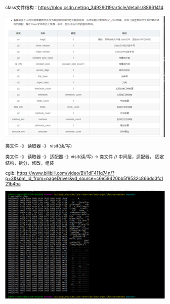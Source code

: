 
class文件结构：https://blog.csdn.net/qq_34929019/article/details/88661414

![img.png](img.png)

类文件 -》 读取器 -》 visit(读/写)

类文件 -》 读取器 -》 适配器 -》visit(读/写) -> 类文件
// 中间层，适配器， 固定结构，拆分，修改，组装

cglb: https://www.bilibili.com/video/BV1dF411q74n/?p=3&spm_id_from=pageDriver&vd_source=c6e59420bb5f9532c866dd3fc121b4ba

![img_1.png](img_1.png)